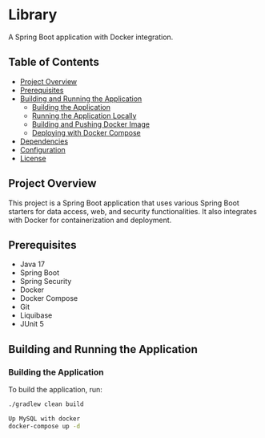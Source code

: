 # Library

A Spring Boot application with Docker integration.

## Table of Contents

- [Project Overview](#project-overview)
- [Prerequisites](#prerequisites)
- [Building and Running the Application](#building-and-running-the-application)
  - [Building the Application](#building-the-application)
  - [Running the Application Locally](#running-the-application-locally)
  - [Building and Pushing Docker Image](#building-and-pushing-docker-image)
  - [Deploying with Docker Compose](#deploying-with-docker-compose)
- [Dependencies](#dependencies)
- [Configuration](#configuration)
- [License](#license)

## Project Overview

This project is a Spring Boot application that uses various Spring Boot starters for data access, web, and security functionalities. It also integrates with Docker for containerization and deployment.

## Prerequisites

- Java 17
- Spring Boot
- Spring Security
- Docker
- Docker Compose
- Git
- Liquibase
- JUnit 5

## Building and Running the Application

### Building the Application

To build the application, run:

```sh
./gradlew clean build

Up MySQL with docker
docker-compose up -d

